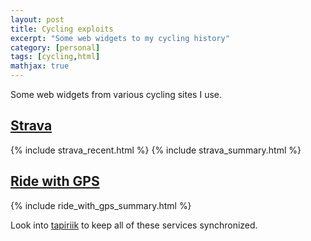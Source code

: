 ```yaml
---
layout: post
title: Cycling exploits
excerpt: "Some web widgets to my cycling history"
category: [personal]
tags: [cycling,html]
mathjax: true
---
```


Some web widgets from various cycling sites I use. 

## [Strava](https://www.strava.com/athletes/3370565)

{% include strava_recent.html %}
{% include strava_summary.html %}

## [Ride with GPS](https://ridewithgps.com/users/216546)

{% include ride_with_gps_summary.html %}

Look into [tapiriik](https://tapiriik.com/) to keep all of these services synchronized.


